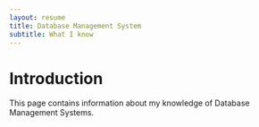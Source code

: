 ```yaml
---
layout: resume
title: Database Management System
subtitle: What I know
---
```


# Introduction

This page contains information about my knowledge of Database Management Systems.
